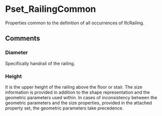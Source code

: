 # Pset_RailingCommon

Properties common to the definition of all occurrences of IfcRailing.
<!-- end of short definition -->

## Comments

### Diameter

Specifically handrail of the railing.

### Height

It is the upper height of the railing above the floor or stair.
The size information is provided in addition to the shape representation and the geometric parameters used within. In cases of inconsistency between the geometric parameters and the size properties, provided in the attached property set, the geometric parameters take precedence.

